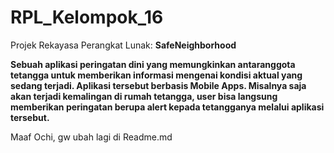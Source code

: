 # RPL_Kelompok_16
Projek Rekayasa Perangkat Lunak: **SafeNeighborhood**

__Sebuah aplikasi peringatan dini yang memungkinkan antaranggota tetangga untuk memberikan informasi mengenai kondisi aktual yang sedang terjadi. Aplikasi tersebut berbasis Mobile Apps. Misalnya saja akan terjadi kemalingan di rumah tetangga, user bisa langsung memberikan peringatan berupa alert kepada tetangganya melalui aplikasi tersebut.__


Maaf Ochi, gw ubah lagi di Readme.md
